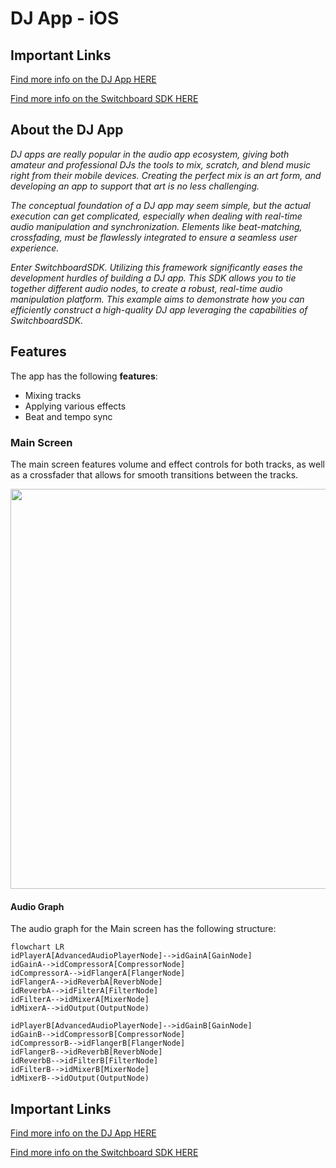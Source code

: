 # DJ App - iOS

## Important Links

<a href="https://docs.switchboard.audio/docs/examples/dj-app/" target="_blank">Find more info on the DJ App HERE</a>

<a href="https://docs.switchboard.audio/" target="_blank">Find more info on the Switchboard SDK HERE</a>

## About the DJ App

*DJ apps are really popular in the audio app ecosystem, giving both amateur and professional DJs the tools to mix, scratch, and blend music right from their mobile devices. Creating the perfect mix is an art form, and developing an app to support that art is no less challenging.*

*The conceptual foundation of a DJ app may seem simple, but the actual execution can get complicated, especially when dealing with real-time audio manipulation and synchronization. Elements like beat-matching, crossfading, must be flawlessly integrated to ensure a seamless user experience.*

*Enter SwitchboardSDK. Utilizing this framework significantly eases the development hurdles of building a DJ app. This SDK allows you to tie together different audio nodes, to create a robust, real-time audio manipulation platform. This example aims to demonstrate how you can efficiently construct a high-quality DJ app leveraging the capabilities of SwitchboardSDK.*

## Features

The app has the following **features**:

- Mixing tracks
- Applying various effects
- Beat and tempo sync

### Main Screen

The main screen features volume and effect controls for both tracks, as well as a crossfader that allows for smooth transitions between the tracks.

<img src="./img/dj-app-main-screen.png" width="640" />

#### Audio Graph

The audio graph for the Main screen has the following structure:

```mermaid
flowchart LR
idPlayerA[AdvancedAudioPlayerNode]-->idGainA[GainNode]
idGainA-->idCompressorA[CompressorNode]
idCompressorA-->idFlangerA[FlangerNode]
idFlangerA-->idReverbA[ReverbNode]
idReverbA-->idFilterA[FilterNode]
idFilterA-->idMixerA[MixerNode]
idMixerA-->idOutput(OutputNode)

idPlayerB[AdvancedAudioPlayerNode]-->idGainB[GainNode]
idGainB-->idCompressorB[CompressorNode]
idCompressorB-->idFlangerB[FlangerNode]
idFlangerB-->idReverbB[ReverbNode]
idReverbB-->idFilterB[FilterNode]
idFilterB-->idMixerB[MixerNode]
idMixerB-->idOutput(OutputNode)
```

## Important Links

<a href="https://docs.switchboard.audio/docs/examples/dj-app/" target="_blank">Find more info on the DJ App HERE</a>

<a href="https://docs.switchboard.audio/" target="_blank">Find more info on the Switchboard SDK HERE</a>

